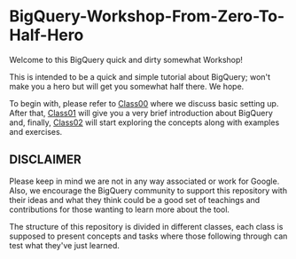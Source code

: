 # BigQuery-Workshop-From-Zero-To-Half-Hero

Welcome to this BigQuery quick and dirty somewhat Workshop!

This is intended to be a quick and simple tutorial about BigQuery; won't make you a hero but will get you somewhat half there. We hope.

To begin with, please refer to [Class00](./Class00_Setup/README.md) where we discuss basic setting up. After that, [Class01](./Class_01_Introduction/README.md) will give you a very brief introduction about BigQuery and, finally, [Class02](./Class02_Arrays_And_Structs/README.md) will start exploring the concepts along with examples and exercises.

## DISCLAIMER

Please keep in mind we are not in any way associated or work for Google. Also, we encourage the BigQuery community to support this repository with their ideas and what they think could be a good set of teachings and contributions for those wanting to learn more about the tool.

The structure of this repository is divided in different classes, each class is supposed to present concepts and tasks where those following through can test what they've just learned.

